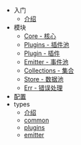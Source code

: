 - 入门
  - [介绍](/)
- 模块
  - [Core - 核心](/modules/core)
  - [Plugins - 插件池](/modules/plugins)
  - [Plugin - 插件](/modules/plugin)
  - [Emitter - 事件池](/modules/emitter)
  - [Collections - 集合](/modules/collections)
  - [Store - 数据池](/modules/store)
  - [Err - 错误处理](/modules/err)
- [配置](/config)
- types
  - [介绍](/types/about)
  - [common](/types/common)
  - [plugins](/types/plugins)
  - [emitter](/types/emitter)
